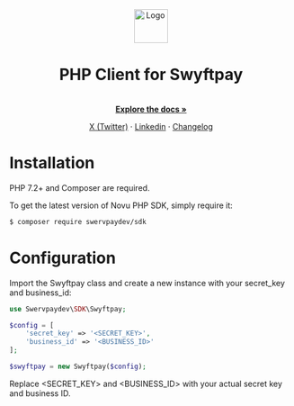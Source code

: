 <div align="center">
  <a href="https://swyftpay.io" target="_blank">
  <picture>
    <source media="(prefers-color-scheme: dark)" srcset="https://avatars.githubusercontent.com/u/108650375?s=200&v=4">
    <img src="https://avatars.githubusercontent.com/u/108650375?s=200&v=4" width="60" alt="Logo"/>
  </picture>
  </a>
</div>

<h1 align="center">PHP Client for Swyftpay</h1>

<p align="center">
    <br />
    <a href="https://docs.swyftpay.io" rel="dofollow"><strong>Explore the docs »</strong></a>
    <br />
 </p>
  
<p align="center">  
    <a href="https://twitter.com/swyftpay_io">X (Twitter)</a>
    ·
    <a href="https://www.linkedin.com/company/swervltd">Linkedin</a>
    ·
    <a href="https://docs.swyftpay.io/changelog">Changelog</a>
</p>

# Installation

PHP 7.2+ and Composer are required.

To get the latest version of Novu PHP SDK, simply require it:

```bash
$ composer require swervpaydev/sdk
```

# Configuration

Import the Swyftpay class and create a new instance with your secret_key and business_id:

```php
use Swervpaydev\SDK\Swyftpay;

$config = [
    'secret_key' => '<SECRET_KEY>',
    'business_id' => '<BUSINESS_ID>'
];

$swyftpay = new Swyftpay($config);
```

Replace <SECRET_KEY> and <BUSINESS_ID> with your actual secret key and business ID.
